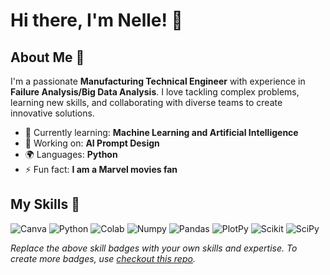# Hi there, I'm Nelle! 👋

## About Me 🚀

I'm a passionate **Manufacturing Technical Engineer** with experience in **Failure Analysis/Big Data Analysis**. I love tackling complex problems, learning new skills, and collaborating with diverse teams to create innovative solutions.

- 🌱 Currently learning: **Machine Learning and Artificial Intelligence**
- 🔭 Working on: **AI Prompt Design**
- 🌍 Languages: **Python**
- ⚡ Fun fact: **I am a Marvel movies fan**

## My Skills 🧠

![Canva](https://img.shields.io/badge/Canva-%2300C4CC.svg?&style=for-the-badge&logo=Canva&logoColor=white)
![Python](https://img.shields.io/badge/Python-FFD43B?style=for-the-badge&logo=python&logoColor=blue)
![Colab](https://img.shields.io/badge/Colab-F9AB00?style=for-the-badge&logo=googlecolab&color=525252)
![Numpy](https://img.shields.io/badge/Numpy-777BB4?style=for-the-badge&logo=numpy&logoColor=white)
![Pandas](https://img.shields.io/badge/Pandas-2C2D72?style=for-the-badge&logo=pandas&logoColor=white)
![PlotPy](https://img.shields.io/badge/Plotly-239120?style=for-the-badge&logo=plotly&logoColor=white)
![Scikit](https://img.shields.io/badge/scikit_learn-F7931E?style=for-the-badge&logo=scikit-learn&logoColor=white)
![SciPy](https://img.shields.io/badge/SciPy-654FF0?style=for-the-badge&logo=SciPy&logoColor=white)


*Replace the above skill badges with your own skills and expertise. To create more badges, use [checkout this repo](https://github.com/alexandresanlim/Badges4-README.md-Profile).*
